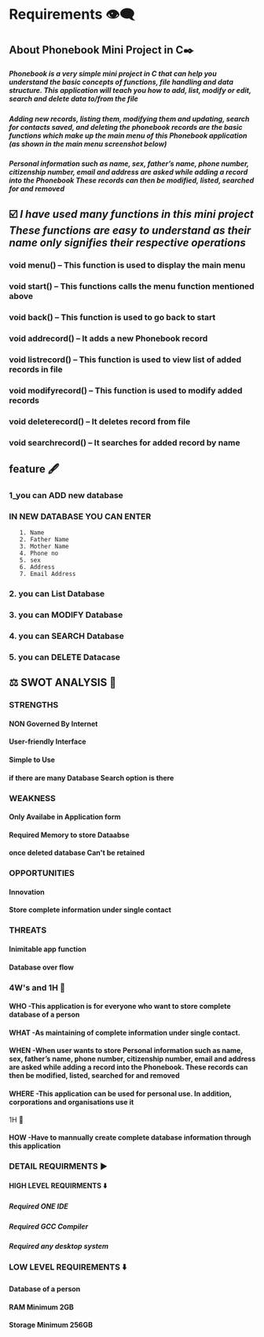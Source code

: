 # Requirements 👁️‍🗨️

## About Phonebook Mini Project in C✒️

##### Phonebook is a very simple mini project in C that can help you understand the basic concepts of functions, file handling and data structure. This application will teach you how to add, list, modify or edit, search and delete data to/from the file

##### Adding new records, listing them, modifying them and updating, search for contacts saved, and deleting the phonebook records are the basic functions which make up the main menu of this Phonebook application (as shown in the main menu screenshot below)

##### Personal information such as name, sex, father’s name, phone number, citizenship number, email and address are asked while adding a record into the Phonebook These records can then be modified, listed, searched for and removed

 
 
 ## ☑️ *I have used many functions in this mini project These functions are easy to understand as their name only signifies their respective operations*

### void menu() – This function is used to display the main menu
### void start() – This functions calls the menu function mentioned above
### void back() – This function is used to go back to start
### void addrecord() – It adds a new Phonebook record
### void listrecord() – This function is used to view list of added records in file
### void modifyrecord() – This function is used to modify added records
### void deleterecord() – It deletes record from file
### void searchrecord() – It searches for added record by name


##  feature   🖋️

 ###  1_you can **ADD** new database 
 ###  IN NEW DATABASE YOU CAN ENTER 
       1. Name
       2. Father Name
       3. Mother Name
       4. Phone no
       5. sex
       6. Address
       7. Email Address
 ### 2. you can **List** Database
 ### 3. you can **MODIFY** Database
 ### 4. you can **SEARCH** Database
 ### 5. you can **DELETE** Datacase
 
 
       
##  ⚖️  SWOT ANALYSIS  💭

###  STRENGTHS
  ####  NON Governed By Internet
  ####  User-friendly Interface
  ####  Simple to Use
  #### if there are many Database **Search** option is there
  
  
###  WEAKNESS

  ####  Only Availabe in Application form
  ####  Required Memory to store Dataabse
  ####  once deleted database Can't be retained

###  OPPORTUNITIES

  ####  Innovation
  ####  Store complete information under single contact

###  THREATS

  ####  Inimitable app function
  ####  Database over flow

###  4W's and 1H 💭

####  WHO -This application is for everyone who want to store complete database of a person 
####  WHAT -As maintaining of complete information under single contact.
####  WHEN -When user wants to store Personal information such as name, sex, father’s name, phone number, citizenship number, email and address are asked while adding a record into the Phonebook. These records can then be modified, listed, searched for and removed
####  WHERE -This application can be used for personal use. In addition, corporations and organisations use it

 1H 💭
 
####  HOW -Have to mannually create complete database information through this application 

###  DETAIL REQUIRMENTS ▶️

####  HIGH LEVEL REQUIRMENTS ⬇️

#####   Required ONE IDE
#####   Required GCC Compiler
#####   Required  any desktop system 

###  LOW LEVEL REQUIREMENTS ⬇️

####   Database of a person
####   RAM Minimum 2GB
####   Storage Minimum 256GB
